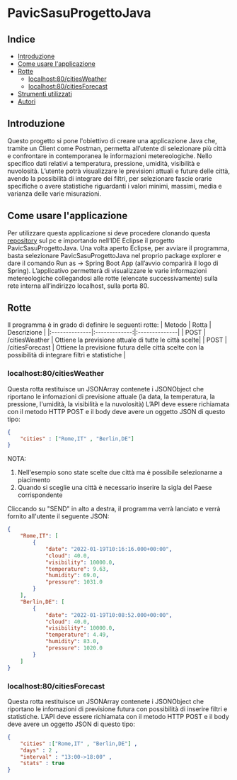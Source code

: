 # PavicSasuProgettoJava
## Indice
- [Introduzione](#introduzione)
- [Come usare l'applicazione](#come-usare-lapplicazione)
- [Rotte](#rotte)
   - [localhost:80/citiesWeather](#localhost80citiesWeather)
   - [localhost:80/citiesForecast](#localhost80citiesForecast)
- [Strumenti utilizzati](#strumenti-utilizzati)
- [Autori](#autori)

## Introduzione
Questo progetto si pone l'obiettivo di creare una applicazione Java che, tramite un Client come Postman, permetta all’utente di selezionare più città e confrontare in contemporanea le informazioni metereologiche. Nello specifico dati relativi a temperatura, pressione, umidità, visibilità e nuvolosità.
L’utente potrà visualizzare le previsioni attuali e future delle città, avendo la possibilità di integrare dei filtri, per selezionare fascie orarie specifiche o avere statistiche riguardanti i valori minimi, massimi, media e varianza delle varie misurazioni. 

## Come usare l'applicazione
Per utilizzare questa applicazione si deve procedere clonando questa [repository](https://github.com/giorgiapavic/PavicSasuProgettoJava.git) sul pc e importando nell’IDE Eclipse il progetto PavicSasuProgettoJava. Una volta aperto Eclipse, per avviare il programma, basta selezionare PavicSasuProgettoJava nel proprio package explorer e dare il comando Run as -> Spring Boot App (all’avvio comparirà il logo di Spring). L’applicativo permetterà di visualizzare le varie informazioni metereologiche collegandosi alle rotte (elencate successivamente) sulla rete interna all’indirizzo localhost, sulla porta 80.

## Rotte
Il programma è in grado di definire le seguenti rotte:
| Metodo | Rotta | Descrizione |
|:--------------|:-------------:|:--------------|
| POST | /citiesWeather | Ottiene la previsione attuale di tutte le città scelte|
| POST | /citiesForecast | Ottiene la previsione futura delle città scelte con la possibilità di integrare filtri e statistiche |

### localhost:80/citiesWeather
Questa rotta restituisce un JSONArray contenete i JSONObject che riportano le infomazioni di previsione attuale (la data, la temperatura, la pressione, l'umidità, la visibilità e la nuvolosità)
L’API deve essere richiamata con il metodo HTTP POST e il body deve avere un oggetto JSON di questo tipo:
```json
{
    "cities" : ["Rome,IT" , "Berlin,DE"]
}
```
NOTA:
1. Nell'esempio sono state scelte due città ma è possibile selezionarne a piacimento
2. Quando si sceglie una città è necessario inserire la sigla del Paese corrispondente

Cliccando su "SEND" in alto a destra, il programma verrà lanciato e verrà fornito all'utente il seguente JSON:
```json
{
    "Rome,IT": [
        {
            "date": "2022-01-19T10:16:16.000+00:00",
            "cloud": 40.0,
            "visibility": 10000.0,
            "temperature": 9.63,
            "humidity": 69.0,
            "pressure": 1031.0
        }
    ],
    "Berlin,DE": [
        {
            "date": "2022-01-19T10:08:52.000+00:00",
            "cloud": 40.0,
            "visibility": 10000.0,
            "temperature": 4.49,
            "humidity": 83.0,
            "pressure": 1020.0
        }
    ]
}
```
### localhost:80/citiesForecast
Questa rotta restituisce un JSONArray contenete i JSONObject che riportano le infomazioni di previsione futura con possibilità di inserire filtri e statistiche.
L’API deve essere richiamata con il metodo HTTP POST e il body deve avere un oggetto JSON di questo tipo:
```json
{
    "cities" :["Rome,IT" , "Berlin,DE"] ,
    "days" : 2 ,
    "interval" : "13:00->18:00" ,
    "stats" : true
}
```


